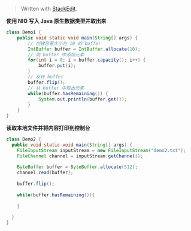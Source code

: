 


> Written with [StackEdit](https://stackedit.io/).

**使用 NIO 写入 Java 原生数据类型并取出来**

```java
class Demo1 {
	public void static void main(String[] args) {
		// 创建容量大小为 10 的 buffer
		IntBuffer buffer = IntBuffer.allocate(10);
		// 向 buffer 中添加元素
		for(int i = 0; i < buffer.capacity(); i++) {
			buffer.put(i);
		}
		// 反转 buffer
		buffer.flip();
		// 从 buffer 中取出元素
		while(buffer.hasRemaining()) {
			System.out.println(buffer.get());
		}
	}
}
```

**读取本地文件并将内容打印到控制台**

```java
class Demo2 {
  public void static void main(String[] args) {
    FileInputStream inputStream = new FileInputStream("demo2.txt");
    FileChannel channel = inputStream.getChannel();
    
    ByteBuffer buffer = ByteBuffer.allocate(512);
    channel.read(buffer);
    
    buffer.flip();
    
    while(buffer.hasRemaining()){
    
    }
  
  }
}
```
<!--stackedit_data:
eyJoaXN0b3J5IjpbMzA4NjI4NzM1LC0xODc2MDQ3MjYyLDI2OT
A1MTY5MF19
-->